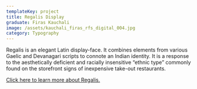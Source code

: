 ```yaml
---
templateKey: project
title: Regalis Display
graduate: Firas Kauchali
image: /assets/kauchali_firas_rfs_digital_004.jpg
category: Typography
---
```

Regalis is an elegant Latin display-face. It combines elements from various Gaelic and Devanagari scripts to connote an Indian identity. It is a response to the aesthetically deficient and racially insensitive “ethnic type” commonly found on the storefront signs of inexpensive take-out restaurants.

[Click here to learn more about Regalis.](firaskauchali.com/regalis)
